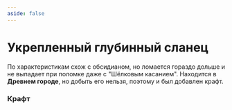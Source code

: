 ```yaml
---
aside: false
---
```


# Укрепленный глубинный сланец

<ItemCard>
<Card style="overflow: hidden;" class="m-0">
    <template #header>
        <Image alt="user header" src="/assets/bestiary/block/reinforced_deepslate.png" width="40%"/>
    </template>
    <template #title>Укреплённый глубинный сланец</template>
    <template #content>
      <Divider />
      <h3>Получение:</h3>
      <ul>
      <li>Крафт</li>
      </ul>
    </template>
</Card>
</ItemCard>

По характеристикам схож с обсидианом, но ломается гораздо дольше и не выпадает при поломке даже с "Шёлковым касанием". Находится в **Древнем городе**, но добыть его нельзя, поэтому и был добавлен крафт.

### Крафт

<CraftingGrid
  :ingredients="gunpowderRecipe"
  :result="gunpowderResult"
/>

<script setup>

const gunpowderRecipe = [
  [
    { 
      image: 'https://minecraft.wiki/images/thumb/Deepslate_%28UD%29_JE3.png/150px-Deepslate_%28UD%29_JE3.png?7635f', 
      name: 'Глубинный сланец',
      link: 'https://minecraft.wiki/w/Deepslate'
    },
    { 
      image: 'https://minecraft.wiki/images/thumb/Deepslate_%28UD%29_JE3.png/150px-Deepslate_%28UD%29_JE3.png?7635f', 
      name: 'Глубинный сланец',
      link: 'https://minecraft.wiki/w/Deepslate'
    },
    { 
      image: 'https://minecraft.wiki/images/thumb/Deepslate_%28UD%29_JE3.png/150px-Deepslate_%28UD%29_JE3.png?7635f', 
      name: 'Глубинный сланец',
      link: 'https://minecraft.wiki/w/Deepslate'
    }
  ],
  [
    { 
      image: 'https://minecraft.wiki/images/thumb/Deepslate_%28UD%29_JE3.png/150px-Deepslate_%28UD%29_JE3.png?7635f', 
      name: 'Глубинный сланец',
      link: 'https://minecraft.wiki/w/Deepslate'
    },
    { 
      image: 'https://minecraft.wiki/images/thumb/Ancient_Debris_JE1_BE1.png/150px-Ancient_Debris_JE1_BE1.png?571c1', 
      name: 'Древний обломок',
      link: 'https://minecraft.wiki/w/Ancient_Debris'
    },
    { 
      image: 'https://minecraft.wiki/images/thumb/Deepslate_%28UD%29_JE3.png/150px-Deepslate_%28UD%29_JE3.png?7635f', 
      name: 'Глубинный сланец',
      link: 'https://minecraft.wiki/w/Deepslate'
    }
  ],
  // Третья строка
  [
    { 
      image: 'https://minecraft.wiki/images/thumb/Deepslate_%28UD%29_JE3.png/150px-Deepslate_%28UD%29_JE3.png?7635f', 
      name: 'Глубинный сланец',
      link: 'https://minecraft.wiki/w/Deepslate'
    },
    { 
      image: 'https://minecraft.wiki/images/thumb/Deepslate_%28UD%29_JE3.png/150px-Deepslate_%28UD%29_JE3.png?7635f', 
      name: 'Глубинный сланец',
      link: 'https://minecraft.wiki/w/Deepslate'
    },
    { 
      image: 'https://minecraft.wiki/images/thumb/Deepslate_%28UD%29_JE3.png/150px-Deepslate_%28UD%29_JE3.png?7635f', 
      name: 'Глубинный сланец',
      link: 'https://minecraft.wiki/w/Deepslate'
    }
  ],
]

const gunpowderResult = {
  image: '/assets/bestiary/block/reinforced_deepslate.png',
  name: 'Укреплённый глубинный сланец',
  count: 8
}
</script>
